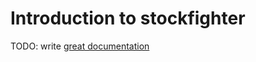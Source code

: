 # Introduction to stockfighter

TODO: write [great documentation](http://jacobian.org/writing/what-to-write/)
